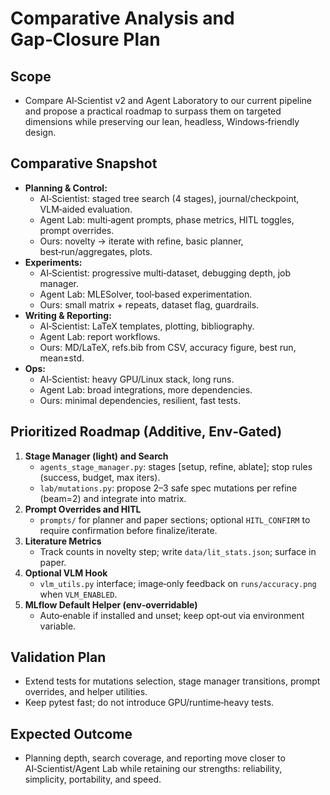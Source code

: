 # Comparative Analysis and Gap‑Closure Plan

## Scope
- Compare AI‑Scientist v2 and Agent Laboratory to our current pipeline and propose a practical roadmap to surpass them on targeted dimensions while preserving our lean, headless, Windows‑friendly design.

## Comparative Snapshot
- **Planning & Control:**
  - AI‑Scientist: staged tree search (4 stages), journal/checkpoint, VLM‑aided evaluation.
  - Agent Lab: multi‑agent prompts, phase metrics, HITL toggles, prompt overrides.
  - Ours: novelty → iterate with refine, basic planner, best‑run/aggregates, plots.
- **Experiments:**
  - AI‑Scientist: progressive multi‑dataset, debugging depth, job manager.
  - Agent Lab: MLESolver, tool‑based experimentation.
  - Ours: small matrix + repeats, dataset flag, guardrails.
- **Writing & Reporting:**
  - AI‑Scientist: LaTeX templates, plotting, bibliography.
  - Agent Lab: report workflows.
  - Ours: MD/LaTeX, refs.bib from CSV, accuracy figure, best run, mean±std.
- **Ops:**
  - AI‑Scientist: heavy GPU/Linux stack, long runs.
  - Agent Lab: broad integrations, more dependencies.
  - Ours: minimal dependencies, resilient, fast tests.

## Prioritized Roadmap (Additive, Env‑Gated)
1. **Stage Manager (light) and Search**
   - `agents_stage_manager.py`: stages [setup, refine, ablate]; stop rules (success, budget, max iters).
   - `lab/mutations.py`: propose 2–3 safe spec mutations per refine (beam=2) and integrate into matrix.
2. **Prompt Overrides and HITL**
   - `prompts/` for planner and paper sections; optional `HITL_CONFIRM` to require confirmation before finalize/iterate.
3. **Literature Metrics**
   - Track counts in novelty step; write `data/lit_stats.json`; surface in paper.
4. **Optional VLM Hook**
   - `vlm_utils.py` interface; image‑only feedback on `runs/accuracy.png` when `VLM_ENABLED`.
5. **MLflow Default Helper (env‑overridable)**
   - Auto‑enable if installed and unset; keep opt‑out via environment variable.

## Validation Plan
- Extend tests for mutations selection, stage manager transitions, prompt overrides, and helper utilities.
- Keep pytest fast; do not introduce GPU/runtime‑heavy tests.

## Expected Outcome
- Planning depth, search coverage, and reporting move closer to AI‑Scientist/Agent Lab while retaining our strengths: reliability, simplicity, portability, and speed.

